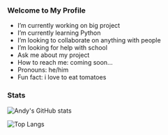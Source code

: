 ### Welcome to My Profile

-  I’m currently working on big project
-  I’m currently learning Python
-  I’m looking to collaborate on anything with people
-  I’m looking for help with school
-  Ask me about my project
-  How to reach me: coming soon...
-  Pronouns: he/him
-  Fun fact: i love to eat tomatoes

### Stats
![Andy's GitHub stats](https://github-readme-stats.vercel.app/api?username=8544&show_icons=true&theme=red)

![Top Langs](https://github-readme-stats.vercel.app/api/top-langs/?username=8544&layout=compact&theme=dark)
